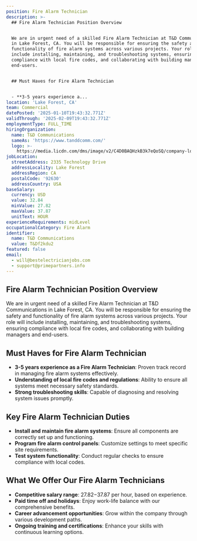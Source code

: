 ```yaml
---
position: Fire Alarm Technician
description: >-
  ## Fire Alarm Technician Position Overview


  We are in urgent need of a skilled Fire Alarm Technician at T&D Communications
  in Lake Forest, CA. You will be responsible for ensuring the safety and
  functionality of fire alarm systems across various projects. Your role will
  include installing, maintaining, and troubleshooting systems, ensuring
  compliance with local fire codes, and collaborating with building managers and
  end-users.


  ## Must Haves for Fire Alarm Technician


  - **3-5 years experience a...
location: 'Lake Forest, CA'
team: Commercial
datePosted: '2025-01-10T19:43:32.771Z'
validThrough: '2025-02-09T19:43:32.771Z'
employmentType: FULL_TIME
hiringOrganization:
  name: T&D Communications
  sameAs: 'https://www.tanddcomm.com/'
  logo: >-
    https://media.licdn.com/dms/image/v2/C4D0BAQHzkB3k7eQoSQ/company-logo_200_200/company-logo_200_200/0/1631320385872?e=2147483647&v=beta&t=nuFy5lrwqoCuQ6_2P8hO_EwhwJlnndzcbM7ZPSfdKlM
jobLocation:
  streetAddress: 2335 Technology Drive
  addressLocality: Lake Forest
  addressRegion: CA
  postalCode: '92630'
  addressCountry: USA
baseSalary:
  currency: USD
  value: 32.84
  minValue: 27.82
  maxValue: 37.87
  unitText: HOUR
experienceRequirements: midLevel
occupationalCategory: Fire Alarm
identifier:
  name: T&D Communications
  value: T&Df2kdu2
featured: false
email:
  - will@bestelectricianjobs.com
  - support@primepartners.info
---
```




## Fire Alarm Technician Position Overview

We are in urgent need of a skilled Fire Alarm Technician at T&D Communications in Lake Forest, CA. You will be responsible for ensuring the safety and functionality of fire alarm systems across various projects. Your role will include installing, maintaining, and troubleshooting systems, ensuring compliance with local fire codes, and collaborating with building managers and end-users.

## Must Haves for Fire Alarm Technician

- **3-5 years experience as a Fire Alarm Technician**: Proven track record in managing fire alarm systems effectively.
- **Understanding of local fire codes and regulations**: Ability to ensure all systems meet necessary safety standards.
- **Strong troubleshooting skills**: Capable of diagnosing and resolving system issues promptly.

## Key Fire Alarm Technician Duties

- **Install and maintain fire alarm systems**: Ensure all components are correctly set up and functioning.
- **Program fire alarm control panels**: Customize settings to meet specific site requirements.
- **Test system functionality**: Conduct regular checks to ensure compliance with local codes.

## What We Offer Our Fire Alarm Technicians

- **Competitive salary range**: $27.82-$37.87 per hour, based on experience.
- **Paid time off and holidays**: Enjoy work-life balance with our comprehensive benefits.
- **Career advancement opportunities**: Grow within the company through various development paths.
- **Ongoing training and certifications**: Enhance your skills with continuous learning options.
